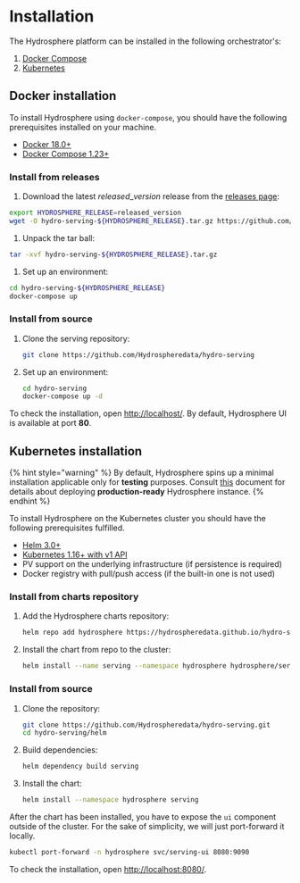 # Installation

The Hydrosphere platform can be installed in the following orchestrator's:

1. [Docker Compose](./#docker-installation)
2. [Kubernetes](./#kubernetes-installation)

## Docker installation

To install Hydrosphere using `docker-compose`, you should have the following prerequisites installed on your machine.

* [Docker 18.0+](https://docs.docker.com/install/)
* [Docker Compose 1.23+](https://docs.docker.com/compose/install/#install-compose)

### Install from releases

1. Download the latest $released\_version$ release from the [releases page](https://github.com/Hydrospheredata/hydro-serving/releases):

```bash
export HYDROSPHERE_RELEASE=released_version
wget -O hydro-serving-${HYDROSPHERE_RELEASE}.tar.gz https://github.com/Hydrospheredata/hydro-serving/archive/${HYDROSPHERE_RELEASE}.tar.gz
```

1. Unpack the tar ball:

```bash
tar -xvf hydro-serving-${HYDROSPHERE_RELEASE}.tar.gz
```

1. Set up an environment:

```bash
cd hydro-serving-${HYDROSPHERE_RELEASE}
docker-compose up
```

### Install from source

1. Clone the serving repository:

   ```bash
   git clone https://github.com/Hydrospheredata/hydro-serving
   ```

2. Set up an environment:

   ```bash
   cd hydro-serving
   docker-compose up -d
   ```

To check the installation, open [http://localhost/](http://localhost/). By default, Hydrosphere UI is available at port **80**.

## Kubernetes installation

{% hint style="warning" %}
By default, Hydrosphere spins up a minimal installation applicable only for **testing** purposes. Consult [this](configuring-helm-charts.md) document for details about deploying **production-ready** Hydrosphere instance. 
{% endhint %}

To install Hydrosphere on the Kubernetes cluster you should have the following prerequisites fulfilled.

* [Helm 3.0+](https://docs.helm.sh/using_helm/#install-helm)
* [Kubernetes 1.16+ with v1 API](https://kubernetes.io/docs/setup/)
* PV support on the underlying infrastructure \(if persistence is required\)
* Docker registry with pull/push access \(if the built-in one is not used\)

### Install from charts repository

1. Add the Hydrosphere charts repository:

   ```bash
   helm repo add hydrosphere https://hydrospheredata.github.io/hydro-serving/helm
   ```

2. Install the chart from repo to the cluster:

   ```bash
   helm install --name serving --namespace hydrosphere hydrosphere/serving
   ```

### Install from source

1. Clone the repository:

   ```bash
   git clone https://github.com/Hydrospheredata/hydro-serving.git
   cd hydro-serving/helm
   ```

2. Build dependencies:

   ```bash
   helm dependency build serving
   ```

3. Install the chart:

   ```bash
   helm install --namespace hydrosphere serving
   ```

After the chart has been installed, you have to expose the `ui` component outside of the cluster. For the sake of simplicity, we will just port-forward it locally.

```bash
kubectl port-forward -n hydrosphere svc/serving-ui 8080:9090
```

To check the installation, open [http://localhost:8080/](http://localhost:8080/).

